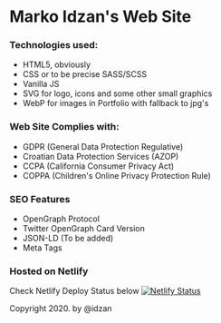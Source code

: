# Marko Idzan's Web Site

### Technologies used:
* HTML5, obviously
* CSS or to be precise SASS/SCSS
* Vanilla JS
* SVG for logo, icons and some other small graphics
* WebP for images in Portfolio with fallback to jpg's

### Web Site Complies with:
* GDPR (General Data Protection Regulative)
* Croatian Data Protection Services (AZOP)
* CCPA (California Consumer Privacy Act)
* COPPA (Children's Online Privacy Protection Rule)

### SEO Features
* OpenGraph Protocol
* Twitter OpenGraph Card Version
* JSON-LD (To be added)
* Meta Tags

### Hosted on Netlify
Check Netlify Deploy Status below
[![Netlify Status](https://api.netlify.com/api/v1/badges/c5c327e7-9b81-4025-8dd8-e2e7204db42b/deploy-status)](https://app.netlify.com/sites/idzan/deploys)

Copyright 2020. by @idzan